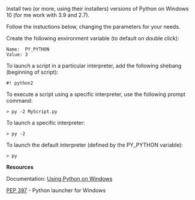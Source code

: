 Install two (or more, using their installers) versions of Python on Windows 10 (for me work with 3.9 and 2.7). 

Follow the instuctions below, changing the parameters for your needs.

Create the following environment variable (to default on double click):
```
Name:  PY_PYTHON
Value: 3
```
To launch a script in a particular interpreter, add the following shebang (beginning of script):

    #! python2

To execute a script using a specific interpreter, use the following prompt command:

    > py -2 MyScript.py

To launch a specific interpreter:

    > py -2

To launch the default interpreter (defined by the PY_PYTHON variable):

    > py

**Resources**

Documentation: [Using Python on Windows][1]

[PEP 397][2] - Python launcher for Windows


  [1]: http://docs.python.org/3.3/using/windows.html
  [2]: http://www.python.org/dev/peps/pep-0397/
